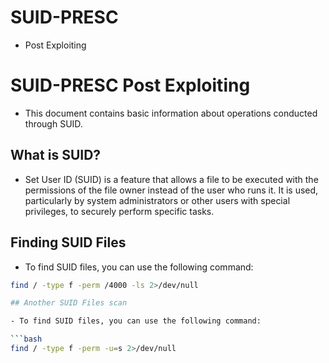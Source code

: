 # SUID-PRESC

- Post Exploiting 

# SUID-PRESC Post Exploiting

- This document contains basic information about operations conducted through SUID.

## What is SUID?

- Set User ID (SUID) is a feature that allows a file to be executed with the permissions of the file owner instead of the user who runs it. It is used, particularly by system administrators or other users with special privileges, to securely perform specific tasks.

## Finding SUID Files

- To find SUID files, you can use the following command:

```bash
find / -type f -perm /4000 -ls 2>/dev/null

## Another SUID Files scan

- To find SUID files, you can use the following command:

```bash
find / -type f -perm -u=s 2>/dev/null


